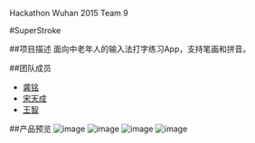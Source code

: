 Hackathon Wuhan 2015 Team 9

#SuperStroke

##项目描述
面向中老年人的输入法打字练习App，支持笔画和拼音。

##团队成员
* [龚铭](https://github.com/gongmingqm10)
* [宋天成](https://github.com/carwestsam)
* [王智](https://github.com/PupiWang)

##产品预览
![image](http://7xns6b.dl1.z0.glb.clouddn.com/Screen%20Shot%202015-10-25%20at%2011.07.15.png)
![image](http://7xns6b.dl1.z0.glb.clouddn.com/Screen%20Shot%202015-10-25%20at%2011.08.19.png)
![image](http://7xns6b.dl1.z0.glb.clouddn.com/Screen%20Shot%202015-10-25%20at%2011.08.57.png)
![image](http://7xns6b.dl1.z0.glb.clouddn.com/Screen%20Shot%202015-10-25%20at%2011.14.18.png)


